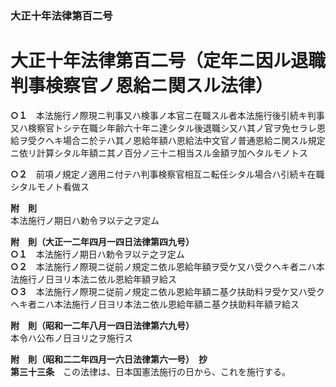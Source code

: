 ### 大正十年法律第百二号  
# 大正十年法律第百二号（定年ニ因ル退職判事検察官ノ恩給ニ関スル法律）  
  
**○１**　本法施行ノ際現ニ判事又ハ検事ノ本官ニ在職スル者本法施行後引続キ判事又ハ検察官トシテ在職シ年齢六十年ニ達シタル後退職シ又ハ其ノ官ヲ免セラレ恩給ヲ受クヘキ場合ニ於テハ其ノ恩給年額ハ恩給法中文官ノ普通恩給ニ関スル規定ニ依リ計算シタル年額ニ其ノ百分ノ三十ニ相当スル金額ヲ加ヘタルモノトス  
  
**○２**　前項ノ規定ノ適用ニ付テハ判事検察官相互ニ転任シタル場合ハ引続キ在職シタルモノト看做ス  
  
**附　則**  
本法施行ノ期日ハ勅令ヲ以テ之ヲ定ム  
  
**附　則（大正一二年四月一四日法律第四九号）**  
**○１**　本法施行ノ期日ハ勅令ヲ以テ之ヲ定ム  
**○２**　本法施行ノ際現ニ従前ノ規定ニ依ル恩給年額ヲ受ケ又ハ受クヘキ者ニハ本法施行ノ日ヨリ本法ニ依ル恩給年額ヲ給ス  
**○３**　本法施行ノ際現ニ従前ノ規定ニ依ル恩給年額ニ基ク扶助料ヲ受ケ又ハ受クヘキ者ニハ本法施行ノ日ヨリ本法ニ依ル恩給年額ニ基ク扶助料年額ヲ給ス  
  
**附　則（昭和一二年八月一四日法律第六九号）**  
本令ハ公布ノ日ヨリ之ヲ施行ス  
  
**附　則（昭和二二年四月一六日法律第六一号）　抄**  
**第三十三条**　この法律は、日本国憲法施行の日から、これを施行する。  
  
